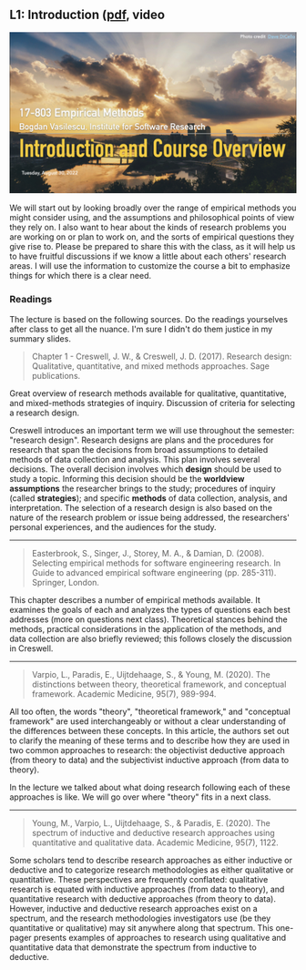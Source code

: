 ## L1: Introduction ([pdf](../slides/01-intro.pdf), video

[![Lecture1-Intro](../assets/images/01-intro.jpeg)](../slides/01-intro.pdf)

We will start out by looking broadly over the range of empirical methods you might consider using, and the assumptions and philosophical points of view they rely on. I also want to hear about the kinds of research problems you are working on or plan to work on, and the sorts of empirical questions they give rise to. Please be prepared to share this with the class, as it will help us to have fruitful discussions if we know a little about each others' research areas. I will use the information to customize the course a bit to emphasize things for which there is a clear need.


### Readings

The lecture is based on the following sources. Do the readings yourselves after class to get all the nuance. I'm sure I didn't do them justice in my summary slides. 

> Chapter 1 - Creswell, J. W., & Creswell, J. D. (2017). Research design: Qualitative, quantitative, and mixed methods approaches. Sage publications.

Great overview of research methods available for qualitative, quantitative, and mixed-methods strategies of inquiry. Discussion of criteria for selecting a research design.

Creswell introduces an important term we will use throughout the semester: "research design". Research designs are plans and the procedures for research that span the decisions from broad assumptions to detailed methods of data collection and analysis. This plan involves several decisions. The overall decision involves which **design** should be used to study a topic. Informing this decision should be the **worldview assumptions** the researcher brings to the study; procedures of inquiry (called **strategies**); and specific **methods** of data collection, analysis, and interpretation. The selection of a research design is also based on the nature of the research problem or issue being addressed, the researchers' personal experiences, and the audiences for the study.

---
> Easterbrook, S., Singer, J., Storey, M. A., & Damian, D. (2008). Selecting empirical methods for software engineering research. In Guide to advanced empirical software engineering (pp. 285-311). Springer, London.

This chapter describes a number of empirical methods available. It examines the goals of each and analyzes the types of questions each best addresses (more on questions next class). Theoretical stances behind the methods, practical considerations in the application of the methods, and data collection are also briefly reviewed; this follows closely the discussion in Creswell. 

---
> Varpio, L., Paradis, E., Uijtdehaage, S., & Young, M. (2020). The distinctions between theory, theoretical framework, and conceptual framework. Academic Medicine, 95(7), 989-994.

All too often, the words "theory", "theoretical framework," and "conceptual framework" are used interchangeably or without a clear understanding of the differences between these concepts. In this article, the authors set out to clarify the meaning of these terms and to describe how they are used in two common approaches to research: the objectivist deductive approach (from theory to data) and the subjectivist inductive approach (from data to theory). 

In the lecture we talked about what doing research following each of these approaches is like. We will go over where "theory" fits in a next class.

---
> Young, M., Varpio, L., Uijtdehaage, S., & Paradis, E. (2020). The spectrum of inductive and deductive research approaches using quantitative and qualitative data. Academic Medicine, 95(7), 1122.

Some scholars tend to describe research approaches as either inductive or deductive and to categorize research methodologies as either qualitative or quantitative. These perspectives are frequently conflated: qualitative research is equated with inductive approaches (from data to theory), and quantitative research with deductive approaches (from theory to data). However, inductive and deductive research approaches exist on a spectrum, and the research methodologies investigators use (be they quantitative or qualitative) may sit anywhere along that spectrum. This one-pager presents examples of approaches to research using qualitative and quantitative data that demonstrate the spectrum from inductive to deductive.

